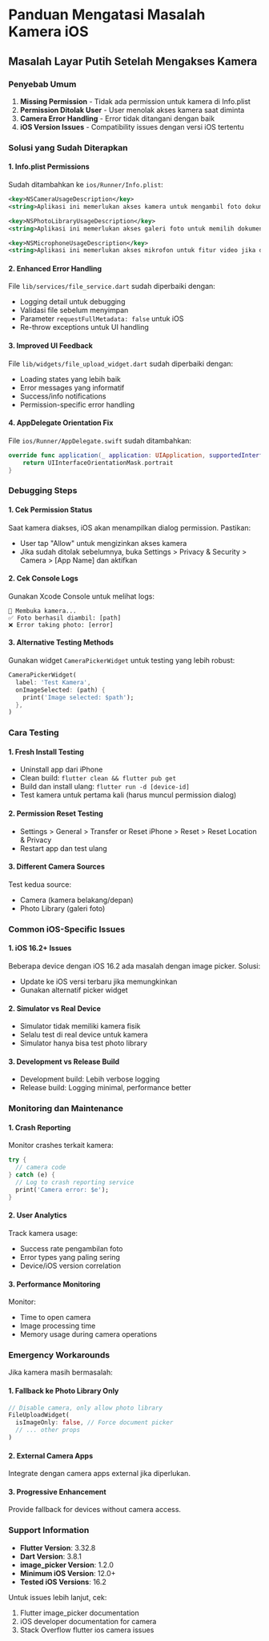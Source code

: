# Panduan Mengatasi Masalah Kamera iOS

## Masalah Layar Putih Setelah Mengakses Kamera

### Penyebab Umum
1. **Missing Permission** - Tidak ada permission untuk kamera di Info.plist
2. **Permission Ditolak User** - User menolak akses kamera saat diminta
3. **Camera Error Handling** - Error tidak ditangani dengan baik
4. **iOS Version Issues** - Compatibility issues dengan versi iOS tertentu

### Solusi yang Sudah Diterapkan

#### 1. Info.plist Permissions
Sudah ditambahkan ke `ios/Runner/Info.plist`:
```xml
<key>NSCameraUsageDescription</key>
<string>Aplikasi ini memerlukan akses kamera untuk mengambil foto dokumen pegawai seperti KTP, KK, dan Ijazah.</string>

<key>NSPhotoLibraryUsageDescription</key>
<string>Aplikasi ini memerlukan akses galeri foto untuk memilih dokumen pegawai yang sudah ada.</string>

<key>NSMicrophoneUsageDescription</key>
<string>Aplikasi ini memerlukan akses mikrofon untuk fitur video jika diperlukan.</string>
```

#### 2. Enhanced Error Handling
File `lib/services/file_service.dart` sudah diperbaiki dengan:
- Logging detail untuk debugging
- Validasi file sebelum menyimpan
- Parameter `requestFullMetadata: false` untuk iOS
- Re-throw exceptions untuk UI handling

#### 3. Improved UI Feedback
File `lib/widgets/file_upload_widget.dart` sudah diperbaiki dengan:
- Loading states yang lebih baik
- Error messages yang informatif
- Success/info notifications
- Permission-specific error handling

#### 4. AppDelegate Orientation Fix
File `ios/Runner/AppDelegate.swift` sudah ditambahkan:
```swift
override func application(_ application: UIApplication, supportedInterfaceOrientationsFor window: UIWindow?) -> UIInterfaceOrientationMask {
    return UIInterfaceOrientationMask.portrait
}
```

### Debugging Steps

#### 1. Cek Permission Status
Saat kamera diakses, iOS akan menampilkan dialog permission. Pastikan:
- User tap "Allow" untuk mengizinkan akses kamera
- Jika sudah ditolak sebelumnya, buka Settings > Privacy & Security > Camera > [App Name] dan aktifkan

#### 2. Cek Console Logs
Gunakan Xcode Console untuk melihat logs:
```
🎥 Membuka kamera...
✅ Foto berhasil diambil: [path]
❌ Error taking photo: [error]
```

#### 3. Alternative Testing Methods
Gunakan widget `CameraPickerWidget` untuk testing yang lebih robust:
```dart
CameraPickerWidget(
  label: 'Test Kamera',
  onImageSelected: (path) {
    print('Image selected: $path');
  },
)
```

### Cara Testing

#### 1. Fresh Install Testing
- Uninstall app dari iPhone
- Clean build: `flutter clean && flutter pub get`
- Build dan install ulang: `flutter run -d [device-id]`
- Test kamera untuk pertama kali (harus muncul permission dialog)

#### 2. Permission Reset Testing
- Settings > General > Transfer or Reset iPhone > Reset > Reset Location & Privacy
- Restart app dan test ulang

#### 3. Different Camera Sources
Test kedua source:
- Camera (kamera belakang/depan)
- Photo Library (galeri foto)

### Common iOS-Specific Issues

#### 1. iOS 16.2+ Issues
Beberapa device dengan iOS 16.2 ada masalah dengan image picker. Solusi:
- Update ke iOS versi terbaru jika memungkinkan
- Gunakan alternatif picker widget

#### 2. Simulator vs Real Device
- Simulator tidak memiliki kamera fisik
- Selalu test di real device untuk kamera
- Simulator hanya bisa test photo library

#### 3. Development vs Release Build
- Development build: Lebih verbose logging
- Release build: Logging minimal, performance better

### Monitoring dan Maintenance

#### 1. Crash Reporting
Monitor crashes terkait kamera:
```dart
try {
  // camera code
} catch (e) {
  // Log to crash reporting service
  print('Camera error: $e');
}
```

#### 2. User Analytics
Track kamera usage:
- Success rate pengambilan foto
- Error types yang paling sering
- Device/iOS version correlation

#### 3. Performance Monitoring
Monitor:
- Time to open camera
- Image processing time
- Memory usage during camera operations

### Emergency Workarounds

Jika kamera masih bermasalah:

#### 1. Fallback ke Photo Library Only
```dart
// Disable camera, only allow photo library
FileUploadWidget(
  isImageOnly: false, // Force document picker
  // ... other props
)
```

#### 2. External Camera Apps
Integrate dengan camera apps external jika diperlukan.

#### 3. Progressive Enhancement
Provide fallback for devices without camera access.

### Support Information

- **Flutter Version**: 3.32.8
- **Dart Version**: 3.8.1
- **image_picker Version**: 1.2.0
- **Minimum iOS Version**: 12.0+
- **Tested iOS Versions**: 16.2

Untuk issues lebih lanjut, cek:
1. Flutter image_picker documentation
2. iOS developer documentation for camera
3. Stack Overflow flutter ios camera issues
